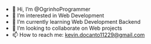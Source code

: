 - 👋 Hi, I’m @OgrinhoProgrammer
- 👀 I’m interested in Web Development
- 🌱 I’m currently learning Web Development Backend
- 💞️ I’m looking to collaborate on Web projects
- 📫 How to reach me: kevin.docanto11229@gmail.com

<!---
OgrinhoProgrammer/OgrinhoProgrammer is a ✨ special ✨ repository because its `README.md` (this file) appears on your GitHub profile.
You can click the Preview link to take a look at your changes.
--->
